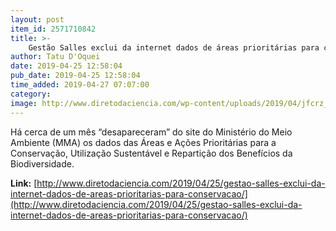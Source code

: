```yaml
---
layout: post
item_id: 2571710842
title: >-
    Gestão Salles exclui da internet dados de áreas prioritárias para conservação
author: Tatu D'Oquei
date: 2019-04-25 12:58:04
pub_date: 2019-04-25 12:58:04
time_added: 2019-04-27 07:07:00
category: 
image: http://www.diretodaciencia.com/wp-content/uploads/2019/04/jfcrz_abr_10041914183df.jpg
---
```


Há cerca de um mês “desapareceram” do site do Ministério do Meio Ambiente (MMA) os dados das Áreas e Ações Prioritárias para a Conservação, Utilização Sustentável e Repartição dos Benefícios da Biodiversidade.

**Link:** [http://www.diretodaciencia.com/2019/04/25/gestao-salles-exclui-da-internet-dados-de-areas-prioritarias-para-conservacao/](http://www.diretodaciencia.com/2019/04/25/gestao-salles-exclui-da-internet-dados-de-areas-prioritarias-para-conservacao/)

